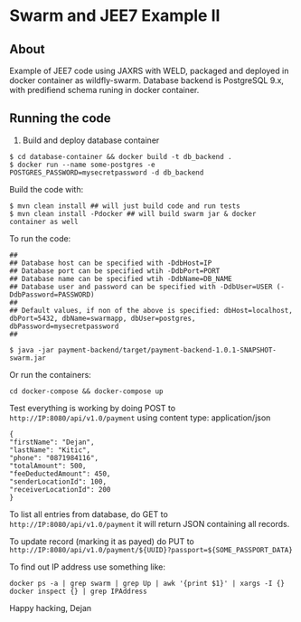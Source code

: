 # Swarm and JEE7 Example II

## About

Example of JEE7 code using JAXRS with WELD, packaged and deployed in docker container as wildfly-swarm.
Database backend is PostgreSQL 9.x, with predifiend schema runing in docker container.

## Running the code

1. Build and deploy database container

```
$ cd database-container && docker build -t db_backend . 
$ docker run --name some-postgres -e POSTGRES_PASSWORD=mysecretpassword -d db_backend
```
Build the code with:
```
$ mvn clean install ## will just build code and run tests
$ mvn clean install -Pdocker ## will build swarm jar & docker container as well
```

To run the code:
```
## 
## Database host can be specified with -DdbHost=IP
## Database port can be specified wtih -DdbPort=PORT
## Database name can be specified wtih -DdbName=DB_NAME
## Database user and password can be specified with -DdbUser=USER (-DdbPassword=PASSWORD)
##
## Default values, if non of the above is specified: dbHost=localhost, dbPort=5432, dbName=swarmapp, dbUser=postgres, dbPassword=mysecretpassword
##

$ java -jar payment-backend/target/payment-backend-1.0.1-SNAPSHOT-swarm.jar
```

Or run the containers:
```
cd docker-compose && docker-compose up
```

Test everything is working by doing POST to ```http://IP:8080/api/v1.0/payment``` using content type: application/json

```
{
"firstName": "Dejan",
"lastName": "Kitic",
"phone": "0871984116",
"totalAmount": 500,
"feeDeductedAmount": 450,
"senderLocationId": 100,
"receiverLocationId": 200
}

```

To list all entries from database, do GET to ```http://IP:8080/api/v1.0/payment``` it will return JSON containing all records.

To update record (marking it as payed) do PUT to ```http://IP:8080/api/v1.0/payment/${UUID}?passport=${SOME_PASSPORT_DATA}```

To find out IP address use something like:
```
docker ps -a | grep swarm | grep Up | awk '{print $1}' | xargs -I {} docker inspect {} | grep IPAddress

```



Happy hacking,
Dejan